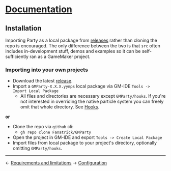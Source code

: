 ﻿# [Documentation](documentation.md)
## Installation
Importing Party as a local package from [releases](https://github.com/Fanatrick/GMParty/releases) rather than cloning the repo is encouraged. The only difference between the two is that `src` often includes in-development stuff, demos and examples so it can be self-sufficiently ran as a GameMaker project.

### Importing into your own projects
- Download the latest [release](https://github.com/Fanatrick/GMParty/releases).
- Import a `GMParty-X.X.X.yymps` local package via GM-IDE `Tools -> Import Local Package`
	- All files and directories are necessary except `GMParty/hooks`. If you're not interested in overriding the native particle system you can freely omit that whole directory. See [Hooks](docs/dev/hooks.md).

**or**

- Clone the repo via `github` cli:
	- `gh repo clone Fanatrick/GMParty`
- Open the project in GM-IDE and export `Tools -> Create Local Package`
- Import files from local package to your project's directory, optionally omitting `GMParty/hooks`.

---
<- [Requirements and limitations](requirements.md)
-> [Configuration](configuration.md)

